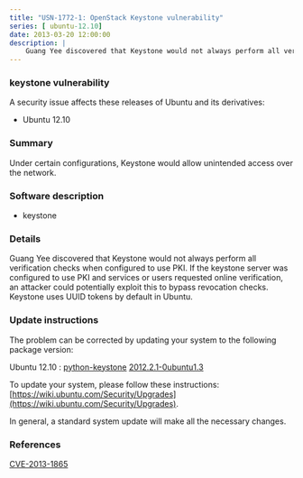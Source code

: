 ```yaml
---
title: "USN-1772-1: OpenStack Keystone vulnerability"
series: [ ubuntu-12.10]
date: 2013-03-20 12:00:00
description: |
    Guang Yee discovered that Keystone would not always perform all verification checks when configured to use PKI. If the keystone server was configured to use PKI and services or users requested online verification, an attacker could potentially exploit this to bypass revocation checks. Keystone uses UUID tokens by default in Ubuntu. 
--- 
```

 
 


### keystone vulnerability

A security issue affects these releases of Ubuntu and its derivatives:

* Ubuntu 12.10

### Summary

Under certain configurations, Keystone would allow unintended access over the network.

### Software description

* keystone 

### Details

Guang Yee discovered that Keystone would not always perform all verification checks when configured to use PKI. If the keystone server was configured to use PKI and services or users requested online verification, an attacker could potentially exploit this to bypass revocation checks. Keystone uses UUID tokens by default in Ubuntu. 

### Update instructions

The problem can be corrected by updating your system to the following package version:

Ubuntu 12.10
 : [python-keystone](https://launchpad.net/ubuntu/+source/keystone) <span> [2012.2.1-0ubuntu1.3](https://launchpad.net/ubuntu/+source/keystone/2012.2.1-0ubuntu1.3) </span> 

To update your system, please follow these instructions: [https://wiki.ubuntu.com/Security/Upgrades](https://wiki.ubuntu.com/Security/Upgrades).

In general, a standard system update will make all the necessary changes. 

### References

 
 [CVE-2013-1865](http://people.ubuntu.com/~ubuntu-security/cve/CVE-2013-1865)
 

